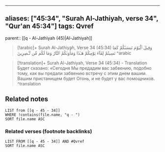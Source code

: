 
---
aliases: ["45:34", "Surah Al-Jathiyah, verse 34", "Qur'an 45:34"]
tags: Qvref
---

parent:: [[q - Al-Jathiyah (45)|Al-Jathiyah]]

> [!arabic]+ Surah Al-Jathiyah, Verse 34 (45:34)
> <span class="quran-arabic">وَقِيلَ ٱلْيَوْمَ نَنسَىٰكُمْ كَمَا نَسِيتُمْ لِقَآءَ يَوْمِكُمْ هَـٰذَا وَمَأْوَىٰكُمُ ٱلنَّارُ وَمَا لَكُم مِّن نَّـٰصِرِينَ</span>
^arabic

> [!translation]+ Surah Al-Jathiyah, Verse 34 (45:34) - Translation
> Будет сказано: «Сегодня Мы предадим вас забвению, подобно тому, как вы предали забвению встречу с этим днем вашим. Вашим пристанищем будет Огонь, и не будет у вас помощников.
^translation



## Related notes
```dataview
LIST from [[q - 45 - 34]]
WHERE !contains(file.name, "q - ")
SORT file.name ASC
```

### Related verses (footnote backlinks)
```dataview
LIST FROM [[q - 45 - 34]] AND #Qvref
SORT file.name ASC
```

